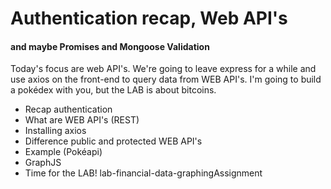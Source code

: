 # Authentication recap, Web API's 
#### and maybe Promises and Mongoose Validation

Today's focus are web API's. We're going to leave express for a while and use axios on the front-end to query data from WEB API's. I'm going to build a pokédex with you, but the LAB is about bitcoins.

* Recap authentication
* What are WEB API's (REST)
* Installing axios
* Difference public and protected WEB API's
* Example (Pokéapi)
* GraphJS
* Time for the LAB! lab-financial-data-graphingAssignment
